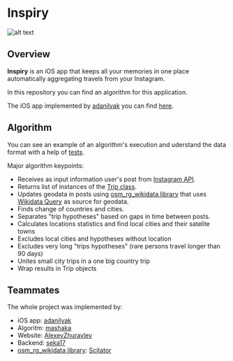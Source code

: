 # Inspiry

![alt text](http://s019.radikal.ru/i616/1705/56/9f8dccf9f3ac.png)

## Overview
**Inspiry** is an iOS app that keeps all your memories in one place automatically aggregating travels from your Instagram.

In this repository you can find an algorithm for this application.

The iOS app implemented by [adanilyak](https://github.com/adanilyak) you can find [here](https://bitbucket.org/project_travel/ios_project_travel).

## Algorithm
You can see an example of an algorithm's execution and uderstand the data format with a help of [tests](https://github.com/mashaka/Inspiry/tree/master/tests).

Major algorithm keypoints:
* Receives as input information user's post from [Instagram API](https://www.instagram.com/developer/).
* Returns list of instances of the [Trip class](https://github.com/mashaka/Inspiry/blob/master/algo/trip.py).
* Updates geodata in posts using [osm_rg_wikidata library](https://github.com/Scitator/osm_rg/tree/wikidata) that uses [Wikidata Query](https://query.wikidata.org/) as source for geodata.
* Finds change of countries and cities.
* Separates "trip hypotheses" based on gaps in time between posts.
* Calculates locations statistics and find local cities and their satelite towns
* Excludes local cities and hypotheses without location
* Excludes very long "trips hypotheses" (rare persons travel longer than 90 days)
* Unites small city trips in a one big country trip
* Wrap results in Trip objects

## Teammates
The whole project was implemented by:
- iOS app: [adanilyak](https://github.com/adanilyak)
- Algoritm: [mashaka](https://github.com/mashaka)
- Website: [AlexeyZhuravlev](https://github.com/AlexeyZhuravlev)
- Backend: [seka17](https://github.com/seka17)
- [osm_rg_wikidata library](https://github.com/Scitator/osm_rg/tree/wikidata): [Scitator](https://github.com/Scitator)
